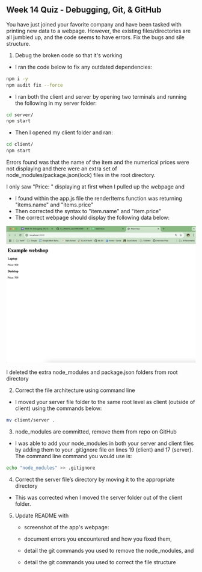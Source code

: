 ## Week 14 Quiz - Debugging, Git, & GitHub

You have just joined your favorite company and have been tasked with printing new data to a webpage. However, the existing files/directories are all jumbled up, and the code seems to have errors. Fix the bugs and sile structure. 

1. Debug the broken code so that it's working
- I ran the code below to fix any outdated dependencies:

```bash
npm i -y 
npm audit fix --force
```

- I ran both the client and server by opening two terminals and running the following in my server folder:
```bash
cd server/
npm start
```

- Then I opened my client folder and ran:

```bash
cd client/
npm start
```

Errors found was that the name of the item and the numerical prices were not displaying and there were an extra set of node_modules/package.json(lock) files in the root directory. 

I only saw "Price: " displaying at first when I pulled up the webpage and 
- I found within the app.js file the renderItems function was returning "items.name" and "items.price"
- Then corrected the syntax to "item.name" and "item.price"
- The correct webpage should display the following data below:

![](client/images/quiz.png)

I deleted the extra node_modules and package.json folders from root directory 

2. Correct the file architecture using command line
- I moved your server file folder to the same root level as client (outside of client) using the commands below:
```bash
mv client/server .
```
3. node_modules are committed, remove them from repo on GitHub
- I was able to add your node_modules in both your server and client files by adding them to your .gitignore file on lines 19 (client) and 17 (server). The command line command you would use is:

```bash
echo "node_modules" >> .gitignore
```

4. Correct the server file’s directory by moving it to the appropriate directory
- This was corrected when I moved the server folder out of the client folder.

5. Update README with
    - screenshot of the app's webpage: 

    - document errors you encountered and how you fixed them, 
    - detail the git commands you used to remove the node_modules, and
    - detail the git commands you used to correct the file structure